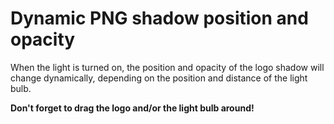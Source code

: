 # Dynamic PNG shadow position and opacity
When the light is turned on, the position and opacity of the logo shadow will change dynamically, depending on the position and distance of the light bulb. 

__Don't forget to drag the logo and/or the light bulb around!__
